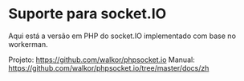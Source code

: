 # Suporte para socket.IO

Aqui está a versão em PHP do socket.IO implementado com base no workerman.

Projeto: https://github.com/walkor/phpsocket.io 
Manual: https://github.com/walkor/phpsocket.io/tree/master/docs/zh
